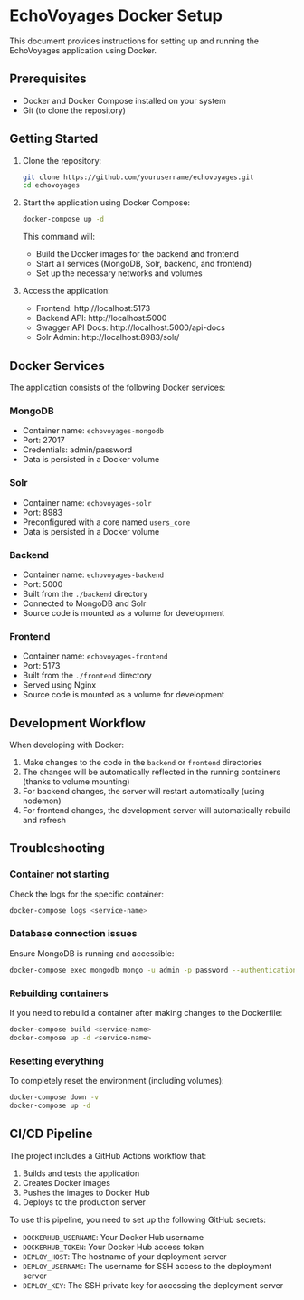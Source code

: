 # EchoVoyages Docker Setup

This document provides instructions for setting up and running the EchoVoyages application using Docker.

## Prerequisites

- Docker and Docker Compose installed on your system
- Git (to clone the repository)

## Getting Started

1. Clone the repository:
   ```bash
   git clone https://github.com/yourusername/echovoyages.git
   cd echovoyages
   ```

2. Start the application using Docker Compose:
   ```bash
   docker-compose up -d
   ```

   This command will:
   - Build the Docker images for the backend and frontend
   - Start all services (MongoDB, Solr, backend, and frontend)
   - Set up the necessary networks and volumes

3. Access the application:
   - Frontend: http://localhost:5173
   - Backend API: http://localhost:5000
   - Swagger API Docs: http://localhost:5000/api-docs
   - Solr Admin: http://localhost:8983/solr/

## Docker Services

The application consists of the following Docker services:

### MongoDB
- Container name: `echovoyages-mongodb`
- Port: 27017
- Credentials: admin/password
- Data is persisted in a Docker volume

### Solr
- Container name: `echovoyages-solr`
- Port: 8983
- Preconfigured with a core named `users_core`
- Data is persisted in a Docker volume

### Backend
- Container name: `echovoyages-backend`
- Port: 5000
- Built from the `./backend` directory
- Connected to MongoDB and Solr
- Source code is mounted as a volume for development

### Frontend
- Container name: `echovoyages-frontend`
- Port: 5173
- Built from the `./frontend` directory
- Served using Nginx
- Source code is mounted as a volume for development

## Development Workflow

When developing with Docker:

1. Make changes to the code in the `backend` or `frontend` directories
2. The changes will be automatically reflected in the running containers (thanks to volume mounting)
3. For backend changes, the server will restart automatically (using nodemon)
4. For frontend changes, the development server will automatically rebuild and refresh

## Troubleshooting

### Container not starting
Check the logs for the specific container:
```bash
docker-compose logs <service-name>
```

### Database connection issues
Ensure MongoDB is running and accessible:
```bash
docker-compose exec mongodb mongo -u admin -p password --authenticationDatabase admin
```

### Rebuilding containers
If you need to rebuild a container after making changes to the Dockerfile:
```bash
docker-compose build <service-name>
docker-compose up -d <service-name>
```

### Resetting everything
To completely reset the environment (including volumes):
```bash
docker-compose down -v
docker-compose up -d
```

## CI/CD Pipeline

The project includes a GitHub Actions workflow that:
1. Builds and tests the application
2. Creates Docker images
3. Pushes the images to Docker Hub
4. Deploys to the production server

To use this pipeline, you need to set up the following GitHub secrets:
- `DOCKERHUB_USERNAME`: Your Docker Hub username
- `DOCKERHUB_TOKEN`: Your Docker Hub access token
- `DEPLOY_HOST`: The hostname of your deployment server
- `DEPLOY_USERNAME`: The username for SSH access to the deployment server
- `DEPLOY_KEY`: The SSH private key for accessing the deployment server
